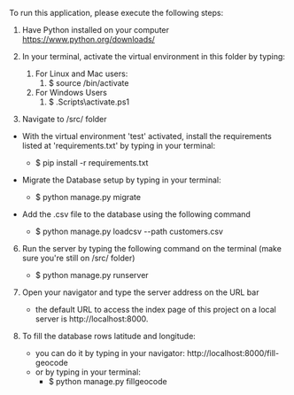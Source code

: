 To run this application, please execute the following steps:

1. Have Python installed on your computer https://www.python.org/downloads/

1. In your terminal, activate the virtual environment  in this folder by typing:
	1. For Linux and Mac users:
		1. <addr> $ source /bin/activate 
	1. For Windows Users
		1. <addr> $ \.Scripts\activate.ps1

1. Navigate to /src/ folder

* With the virtual environment 'test' activated, install the requirements listed at 'requirements.txt' by typing in your terminal:
	* <addr> $ pip install -r requirements.txt </addr>


* Migrate the Database setup by typing in your terminal:
	- $ python manage.py migrate

* Add the .csv file to the database using the following command
	- $ python manage.py loadcsv --path customers.csv

6. Run the server by typing the following command on the terminal (make sure you're still on /src/ folder)
	- $ python manage.py runserver

7. Open your navigator and type the server address on the URL bar
	- the default URL to access the index page of this project on a local server is http://localhost:8000. 

8. To fill the database rows latitude and longitude:
	- you can do it by typing in your navigator: http://localhost:8000/fill-geocode
	- or by typing in your terminal: 
		- $ python manage.py fillgeocode
